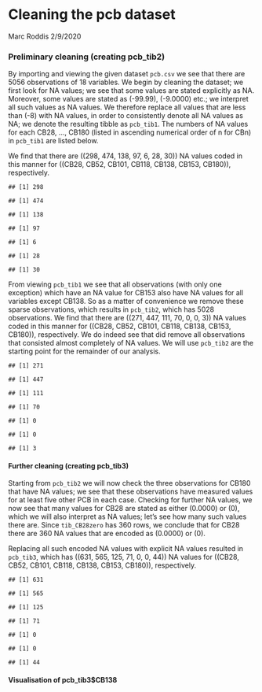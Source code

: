 Cleaning the pcb dataset
================
Marc Roddis
2/9/2020

### Preliminary cleaning (creating pcb\_tib2)

By importing and viewing the given dataset `pcb.csv` we see that there
are 5056 observations of 18 variables. We begin by cleaning the dataset;
we first look for NA values; we see that some values are stated
explicitly as NA. Moreover, some values are stated as \(-99.99\),
\(-9.0000\) etc.; we interpret all such values as NA values. We
therefore replace all values that are less than \(-8\) with NA values,
in order to consistently denote all NA values as NA; we denote the
resulting tibble as `pcb_tib1`. The numbers of NA values for each CB28,
…, CB180 (listed in ascending numerical order of n for CBn) in
`pcb_tib1` are listed below.

We find that there are \((298, 474, 138, 97, 6, 28, 30)\) NA values
coded in this manner for
\((CB28, CB52, CB101, CB118, CB138, CB153, CB180)\), respectively.

    ## [1] 298

    ## [1] 474

    ## [1] 138

    ## [1] 97

    ## [1] 6

    ## [1] 28

    ## [1] 30

From viewing `pcb_tib1` we see that all observations (with only one
exception) which have an NA value for CB153 also have NA values for all
variables except CB138. So as a matter of convenience we remove these
sparse observations, which results in `pcb_tib2`, which has 5028
observations. We find that there are \((271, 447, 111, 70, 0, 0, 3)\) NA
values coded in this manner for
\((CB28, CB52, CB101, CB118, CB138, CB153, CB180)\), respectively. We do
indeed see that did remove all observations that consisted almost
completely of NA values. We will use `pcb_tib2` are the starting point
for the remainder of our analysis.

    ## [1] 271

    ## [1] 447

    ## [1] 111

    ## [1] 70

    ## [1] 0

    ## [1] 0

    ## [1] 3

#### Further cleaning (creating pcb\_tib3)

Starting from `pcb_tib2` we will now check the three observations for
CB180 that have NA values; we see that these observations have measured
values for at least five other PCB in each case. Checking for further NA
values, we now see that many values for CB28 are stated as either
\(0.0000\) or \(0\), which we will also interpret as NA values; let’s
see how many such values there are. Since `tib_CB28zero` has 360 rows,
we conclude that for CB28 there are 360 NA values that are encoded as
\(0.0000\) or \(0\).

Replacing all such encoded NA values with explicit NA values resulted in
`pcb_tib3`, which has \((631, 565, 125, 71, 0, 0, 44)\) NA values for
\((CB28, CB52, CB101, CB118, CB138, CB153, CB180)\), respectively.

    ## [1] 631

    ## [1] 565

    ## [1] 125

    ## [1] 71

    ## [1] 0

    ## [1] 0

    ## [1] 44

#### Visualisation of pcb\_tib3$CB138
